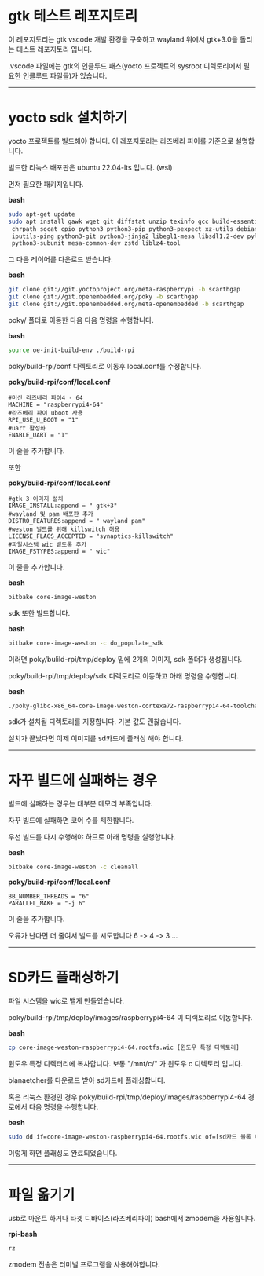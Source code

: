 # gtk 테스트 레포지토리
이 레포지토리는 gtk vscode 개발 환경을 구축하고 wayland 위에서 gtk+3.0을 돌리는 테스트 레포지토리 입니다.

.vscode 파일에는 gtk의 인클루드 패스(yocto 프로젝트의 sysroot 디렉토리에서 필요한 인클루드 파일들)가 있습니다.

---

# yocto sdk 설치하기

yocto 프로젝트를 빌드해야 합니다. 이 레포지토리는 라즈베리 파이를 기준으로 설명합니다.

빌드한 리눅스 배포판은 ubuntu 22.04-lts 입니다. (wsl)

먼저 필요한 패키지입니다.

**bash**
```bash
sudo apt-get update
sudo apt install gawk wget git diffstat unzip texinfo gcc build-essential\
 chrpath socat cpio python3 python3-pip python3-pexpect xz-utils debianutils\
 iputils-ping python3-git python3-jinja2 libegl1-mesa libsdl1.2-dev pylint xterm\
 python3-subunit mesa-common-dev zstd liblz4-tool
```

그 다음 레이어를 다운로드 받습니다.

**bash**
```bash
git clone git://git.yoctoproject.org/meta-raspberrypi -b scarthgap
git clone git://git.openembedded.org/poky -b scarthgap
git clone git://git.openembedded.org/meta-openembedded -b scarthgap
```

poky/ 폴더로 이동한 다음 다음 명령을 수행합니다.

**bash**
```bash
source oe-init-build-env ./build-rpi
```
poky/build-rpi/conf 디렉토리로 이동후 local.conf를 수정합니다.

**poky/build-rpi/conf/local.conf**
```bitbake
#머신 라즈베리 파이4 - 64
MACHINE = "raspberrypi4-64"
#라즈베리 파이 uboot 사용
RPI_USE_U_BOOT = "1"
#uart 활성화
ENABLE_UART = "1"
```

이 줄을 추가합니다.

또한

**poky/build-rpi/conf/local.conf**
```bitbake
#gtk 3 이미지 설치
IMAGE_INSTALL:append = " gtk+3"
#wayland 및 pam 배포판 추가
DISTRO_FEATURES:append = " wayland pam"
#weston 빌드를 위해 killswitch 허용
LICENSE_FLAGS_ACCEPTED = "synaptics-killswitch"
#파일시스템 wic 뱉도록 추가
IMAGE_FSTYPES:append = " wic"
```

이 줄을 추가합니다.

**bash**
```bash
bitbake core-image-weston
```

sdk 또한 빌드합니다.

**bash**
```bash
bitbake core-image-weston -c do_populate_sdk
```

이러면 poky/bulild-rpi/tmp/deploy 밑에 2개의 이미지, sdk 폴더가 생성됩니다.

poky/build-rpi/tmp/deploy/sdk 디렉토리로 이동하고 아래 명령을 수행합니다.

**bash**
```bash
./poky-glibc-x86_64-core-image-weston-cortexa72-raspberrypi4-64-toolchain-5.0.10.sh
```

sdk가 설치될 디렉토리를 지정합니다. 기본 값도 괜찮습니다.

설치가 끝났다면 이제 이미지를 sd카드에 플래싱 해야 합니다.

---

# 자꾸 빌드에 실패하는 경우

빌드에 실패하는 경우는 대부분 메모리 부족입니다.

자꾸 빌드에 실패하면 코어 수를 제한합니다.

우선 빌드를 다시 수행해야 하므로 아래 명령을 실행합니다.

**bash**
```bash
bitbake core-image-weston -c cleanall
```

**poky/build-rpi/conf/local.conf**
```bitbake
BB_NUMBER_THREADS = "6"
PARALLEL_MAKE = "-j 6"
```

이 줄을 추가합니다.

오류가 난다면 더 줄여서 빌드를 시도합니다 6 -> 4 -> 3 ...

---

# SD카드 플래싱하기

파일 시스템을 wic로 뱉게 만들었습니다. 

poky/build-rpi/tmp/deploy/images/raspberrypi4-64 이 디랙토리로 이동합니다.

**bash**
```bash
cp core-image-weston-raspberrypi4-64.rootfs.wic [윈도우 특정 디렉토리]
```

윈도우 특정 디렉터리에 복사합니다. 보통 "/mnt/c/" 가 윈도우 c 디렉토리 입니다.

blanaetcher를 다운로드 받아 sd카드에 플래싱합니다.

혹은 리눅스 환경인 경우 poky/build-rpi/tmp/deploy/images/raspberrypi4-64 경로에서 다음 명령을 수행합니다.

**bash**
```bash
sudo dd if=core-image-weston-raspberrypi4-64.rootfs.wic of=[sd카드 블록 디바이스 장치노드, 대부분 /dev/mmcblk0] bs=1M stutus=progress
```

이렇게 하면 플래싱도 완료되었습니다.

---

# 파일 옮기기

usb로 마운트 하거나 타겟 디바이스(라즈베리파이) bash에서 zmodem을 사용합니다.

**rpi-bash**
```bash
rz
```

zmodem 전송은 터미널 프로그램을 사용해야합니다.
